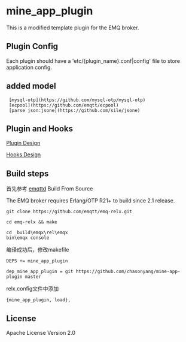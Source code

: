 
mine_app_plugin
===================

This is a modified template plugin for the EMQ broker.

Plugin Config
-------------

Each plugin should have a 'etc/{plugin_name}.conf|config' file to store application config.

added model
----------------------

```
 [mysql-otp](https://github.com/mysql-otp/mysql-otp)
 [ecpool](https://github.com/emqtt/ecpool)
 [parse json:jsone](https://github.com/sile/jsone)
```

Plugin and Hooks
-----------------

[Plugin Design](http://docs.emqtt.com/en/latest/design.html#plugin-design)

[Hooks Design](http://docs.emqtt.com/en/latest/design.html#hooks-design)

Build steps
-----------------

首先参考 [emqttd](https://github.com/emqtt/emqttd) Build From Source

The EMQ broker requires Erlang/OTP R21+ to build since 2.1 release.

```
git clone https://github.com/emqtt/emq-relx.git

cd emq-relx && make

cd _build\emqx\rel\emqx
bin\emqx console
```

编译成功后，修改makefile

```
DEPS += mine_app_plugin

dep_mine_app_plugin = git https://github.com/chasonyang/mine-app-plugin master
```

relx.config文件中添加

```
{mine_app_plugin, load},
```


License
-------

Apache License Version 2.0
